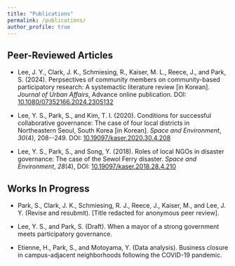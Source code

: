 ```yaml
---
title: "Publications"
permalink: /publications/
author_profile: true
---
```


## Peer-Reviewed Articles

- Lee, J. Y., Clark, J. K., Schmiesing, R., Kaiser, M. L., Reece, J., and Park, S. (2024). Perpsectives of community members on community-based participatory research: A systemactic literature review \[in Korean\]. *Journal of Urban Affairs*, Advance online publication. DOI: [10.1080/07352166.2024.2305132](https://doi.org/10.1080/07352166.2024.2305132)

- Lee, Y. S., Park, S., and Kim, T. I. (2020). Conditions for successful collaborative governance: The case of four local districts in Northeastern Seoul, South Korea \[in Korean\]. *Space and Environment*, *30*(4), 208--249. DOI: [10.19097/kaser.2020.30.4.208](https://doi.org/10.19097/kaser.2020.30.4.208)

- Lee, Y. S., Park, S., and Song, Y. (2018). Roles of local NGOs in disaster governance: The case of the Sewol Ferry disaster. *Space and Environment*, *28*(4), DOI: [10.19097/kaser.2018.28.4.210](https://doi.org/10.19097/kaser.2018.28.4.210)

## Works In Progress

- Park, S., Clark, J. K., Schmiesing, R. J., Reece, J., Kaiser, M., and Lee, J. Y. (Revise and resubmit). \[Title redacted for anonymous peer review\].

- Lee, Y. S., and Park, S. (Draft). When a mayor of a strong government meets participatory governance.

- Etienne, H., Park, S., and Motoyama, Y. (Data analysis). Business closure in campus-adjacent neighborhoods following the COVID-19 pandemic.